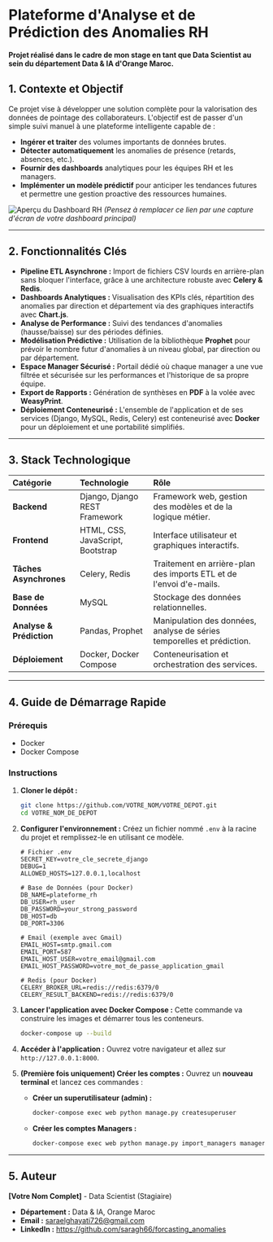 # Plateforme d'Analyse et de Prédiction des Anomalies RH

**Projet réalisé dans le cadre de mon stage en tant que Data Scientist au sein du département Data & IA d'Orange Maroc.**

## 1. Contexte et Objectif

Ce projet vise à développer une solution complète pour la valorisation des données de pointage des collaborateurs. L'objectif est de passer d'un simple suivi manuel à une plateforme intelligente capable de :
- **Ingérer et traiter** des volumes importants de données brutes.
- **Détecter automatiquement** les anomalies de présence (retards, absences, etc.).
- **Fournir des dashboards** analytiques pour les équipes RH et les managers.
- **Implémenter un modèle prédictif** pour anticiper les tendances futures et permettre une gestion proactive des ressources humaines.

![Aperçu du Dashboard RH](https://i.imgur.com/your-screenshot-link.png)
*(Pensez à remplacer ce lien par une capture d'écran de votre dashboard principal)*

---

## 2. Fonctionnalités Clés

-   **Pipeline ETL Asynchrone :** Import de fichiers CSV lourds en arrière-plan sans bloquer l'interface, grâce à une architecture robuste avec **Celery & Redis**.
-   **Dashboards Analytiques :** Visualisation des KPIs clés, répartition des anomalies par direction et département via des graphiques interactifs avec **Chart.js**.
-   **Analyse de Performance :** Suivi des tendances d'anomalies (hausse/baisse) sur des périodes définies.
-   **Modélisation Prédictive :** Utilisation de la bibliothèque **Prophet** pour prévoir le nombre futur d'anomalies à un niveau global, par direction ou par département.
-   **Espace Manager Sécurisé :** Portail dédié où chaque manager a une vue filtrée et sécurisée sur les performances et l'historique de sa propre équipe.
-   **Export de Rapports :** Génération de synthèses en **PDF** à la volée avec **WeasyPrint**.
-   **Déploiement Conteneurisé :** L'ensemble de l'application et de ses services (Django, MySQL, Redis, Celery) est conteneurisé avec **Docker** pour un déploiement et une portabilité simplifiés.

---

## 3. Stack Technologique

| Catégorie | Technologie | Rôle |
| :--- | :--- | :--- |
| **Backend** | Django, Django REST Framework | Framework web, gestion des modèles et de la logique métier. |
| **Frontend** | HTML, CSS, JavaScript, Bootstrap | Interface utilisateur et graphiques interactifs. |
| **Tâches Asynchrones**| Celery, Redis | Traitement en arrière-plan des imports ETL et de l'envoi d'e-mails. |
| **Base de Données** | MySQL | Stockage des données relationnelles. |
| **Analyse & Prédiction** | Pandas, Prophet | Manipulation des données, analyse de séries temporelles et prédiction. |
| **Déploiement** | Docker, Docker Compose | Conteneurisation et orchestration des services. |

---

## 4. Guide de Démarrage Rapide

### Prérequis
-   Docker
-   Docker Compose

### Instructions

1.  **Cloner le dépôt :**
    ```bash
    git clone https://github.com/VOTRE_NOM/VOTRE_DEPOT.git
    cd VOTRE_NOM_DE_DEPOT
    ```

2.  **Configurer l'environnement :**
    Créez un fichier nommé `.env` à la racine du projet et remplissez-le en utilisant ce modèle.
    ```env
    # Fichier .env
    SECRET_KEY=votre_cle_secrete_django
    DEBUG=1
    ALLOWED_HOSTS=127.0.0.1,localhost
    
    # Base de Données (pour Docker)
    DB_NAME=plateforme_rh
    DB_USER=rh_user
    DB_PASSWORD=your_strong_password
    DB_HOST=db
    DB_PORT=3306
    
    # Email (exemple avec Gmail)
    EMAIL_HOST=smtp.gmail.com
    EMAIL_PORT=587
    EMAIL_HOST_USER=votre_email@gmail.com
    EMAIL_HOST_PASSWORD=votre_mot_de_passe_application_gmail
    
    # Redis (pour Docker)
    CELERY_BROKER_URL=redis://redis:6379/0
    CELERY_RESULT_BACKEND=redis://redis:6379/0
    ```

3.  **Lancer l'application avec Docker Compose :**
    Cette commande va construire les images et démarrer tous les conteneurs.
    ```bash
    docker-compose up --build
    ```

4.  **Accéder à l'application :**
    Ouvrez votre navigateur et allez sur `http://127.0.0.1:8000`.

5.  **(Première fois uniquement) Créer les comptes :**
    Ouvrez un **nouveau terminal** et lancez ces commandes :
    -   **Créer un superutilisateur (admin) :**
        ```bash
        docker-compose exec web python manage.py createsuperuser
        ```
    -   **Créer les comptes Managers :**
        ```bash
        docker-compose exec web python manage.py import_managers managers.csv
        ```

---

## 5. Auteur

**[Votre Nom Complet]** - Data Scientist (Stagiaire)
*   **Département :** Data & IA, Orange Maroc
*   **Email :**  saraelghayati726@gmail.com
*   **LinkedIn :** https://github.com/saragh66/forcasting_anomalies